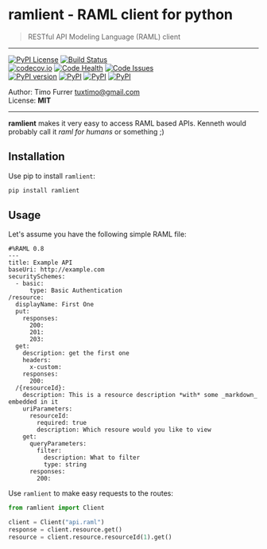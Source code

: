 # ramlient - RAML client for python
> RESTful API Modeling Language (RAML) client

***

[![PyPI License](https://img.shields.io/pypi/l/ramlient.svg)](https://github.com/timofurrer/ramlient/blob/master/LICENSE)
[![Build Status](https://travis-ci.org/timofurrer/ramlient.svg?branch=master)](https://travis-ci.org/timofurrer/ramlient)
<br>
[![codecov.io](https://codecov.io/github/timofurrer/ramlient/coverage.svg?branch=master)](https://codecov.io/github/timofurrer/ramlient?branch=master)
[![Code Health](https://landscape.io/github/timofurrer/ramlient/master/landscape.svg?style=flat)](https://landscape.io/github/timofurrer/ramlient/master)
[![Code Issues](https://www.quantifiedcode.com/api/v1/project/5746a7109123441bbd833013b5f173c5/badge.svg)](https://www.quantifiedcode.com/app/project/5746a7109123441bbd833013b5f173c5)
<br>
[![PyPI version](https://badge.fury.io/py/ramlient.svg)](https://badge.fury.io/py/ramlient)
[![PyPI](https://img.shields.io/pypi/pyversions/ramlient.svg)](https://pypi.python.org/pypi/ramlient)
[![PyPI](https://img.shields.io/pypi/wheel/ramlient.svg)](https://pypi.python.org/pypi/ramlient)
[![PyPI](https://img.shields.io/pypi/dm/ramlient.svg)](https://pypi.python.org/pypi/ramlient)

Author: Timo Furrer <tuxtimo@gmail.com> <br>
License: **MIT** <br>

***

**ramlient** makes it very easy to access RAML based APIs. Kenneth would probably call it *raml for humans* or something ;)

## Installation

Use pip to install `ramlient`:

```bash
pip install ramlient
```

## Usage

Let's assume you have the following simple RAML file:

```raml
#%RAML 0.8
---
title: Example API
baseUri: http://example.com
securitySchemes:
  - basic:
      type: Basic Authentication
/resource:
  displayName: First One
  put:
    responses:
      200:
      201:
      203:
  get:
    description: get the first one
    headers:
      x-custom:
    responses:
      200:
  /{resourceId}:
    description: This is a resource description *with* some _markdown_ embedded in it
    uriParameters:
      resourceId:
        required: true
        description: Which resoure would you like to view
    get:
      queryParameters:
        filter:
          description: What to filter
          type: string
      responses:
        200:
```

Use `ramlient` to make easy requests to the routes:

```python
from ramlient import Client

client = Client("api.raml")
response = client.resource.get()
resource = client.resource.resourceId(1).get()
```
